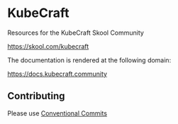 # KubeCraft

Resources for the KubeCraft Skool Community

<https://skool.com/kubecraft>

The documentation is rendered at the following domain:

<https://docs.kubecraft.community>

## Contributing

Please use [Conventional Commits](https://www.conventionalcommits.org/)
